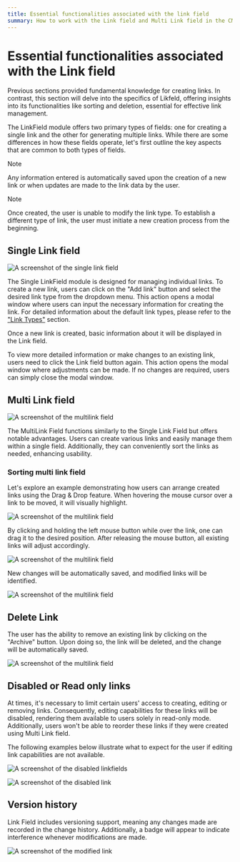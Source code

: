 ```yaml
---
title: Essential functionalities associated with the link field
summary: How to work with the Link field and Multi Link field in the CMS.
---
```


# Essential functionalities associated with the Link field

Previous sections provided fundamental knowledge for creating links. In contrast, this section will delve into the specifics of Likfeld, offering insights into its functionalities like sorting and deletion, essential for effective link management.

The LinkField module offers two primary types of fields: one for creating a single link and the other for generating multiple links. While there are some differences in how these fields operate, let's first outline the key aspects that are common to both types of fields.

> [!NOTE]
> Any information entered is automatically saved upon the creation of a new link or when updates are made to the link data by the user.

> [!NOTE]
> Once created, the user is unable to modify the link type. To establish a different type of link, the user must initiate a new creation process from the beginning.

## Single Link field

![A screenshot of the single link field](../_images/02_work_with_link_fields/single_link_field.png)

The Single LinkField module is designed for managing individual links. To create a new link, users can click on the "Add link" button and select the desired link type from the dropdown menu. This action opens a modal window where users can input the necessary information for creating the link. For detailed information about the default link types, please refer to the ["Link Types"](./01_links_types.md) section.

Once a new link is created, basic information about it will be displayed in the Link field.

To view more detailed information or make changes to an existing link, users need to click the Link field button again. This action opens the modal window where adjustments can be made. If no changes are required, users can simply close the modal window.


## Multi Link field

![A screenshot of the multilink field](../_images/02_work_with_link_fields/multi_link_field.png)

The MultiLink Field functions similarly to the Single Link Field but offers notable advantages. Users can create various links and easily manage them within a single field. Additionally, they can conveniently sort the links as needed, enhancing usability.

### Sorting multi link field

Let's explore an example demonstrating how users can arrange created links using the Drag & Drop feature.
When hovering the mouse cursor over a link to be moved, it will visually highlight.

![A screenshot of the multilink field](../_images/02_work_with_link_fields/reorder_links_1.png)

By clicking and holding the left mouse button while over the link, one can drag it to the desired position. After releasing the mouse button, all existing links will adjust accordingly.

![A screenshot of the multilink field](../_images/02_work_with_link_fields/reorder_links_2.png)

New changes will be automatically saved, and modified links will be identified.

![A screenshot of the multilink field](../_images/02_work_with_link_fields/reorder_links_3.png)


## Delete Link

The user has the ability to remove an existing link by clicking on the "Archive" button. Upon doing so, the link will be deleted, and the change will be automatically saved.

![A screenshot of the multilink field](../_images/02_work_with_link_fields/delete_button.png)

## Disabled or Read only links

At times, it's necessary to limit certain users' access to creating, editing or removing links. Consequently, editing capabilities for these links will be disabled, rendering them available to users solely in read-only mode. Additionally, users won't be able to reorder  these links if they were created using Multi Link field.

The following examples below illustrate what to expect for the user if editing link capabilities are not available.

![A screenshot of the disabled linkfields](../_images/02_work_with_link_fields/disabled_linkfields.png)

![A screenshot of the disabled link](../_images/02_work_with_link_fields/disabled_link.png)

## Version history 

Link Field includes versioning support, meaning any changes made are recorded in the change history. Additionally, a badge will appear to indicate interference whenever modifications are made.

![A screenshot of the modified link](../_images/02_work_with_link_fields/modified_link.png)